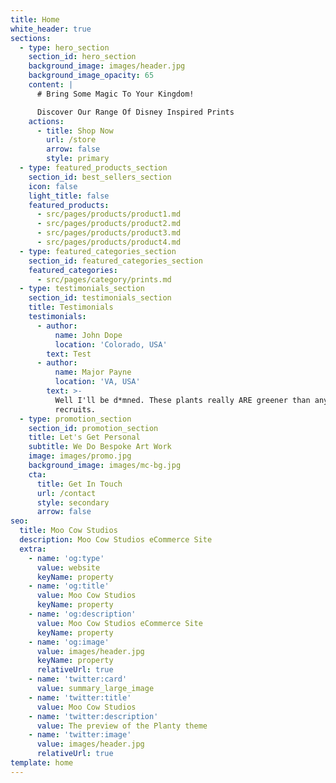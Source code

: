 ```yaml
---
title: Home
white_header: true
sections:
  - type: hero_section
    section_id: hero_section
    background_image: images/header.jpg
    background_image_opacity: 65
    content: |
      # Bring Some Magic To Your Kingdom!

      Discover Our Range Of Disney Inspired Prints
    actions:
      - title: Shop Now
        url: /store
        arrow: false
        style: primary
  - type: featured_products_section
    section_id: best_sellers_section
    icon: false
    light_title: false
    featured_products:
      - src/pages/products/product1.md
      - src/pages/products/product2.md
      - src/pages/products/product3.md
      - src/pages/products/product4.md
  - type: featured_categories_section
    section_id: featured_categories_section
    featured_categories:
      - src/pages/category/prints.md
  - type: testimonials_section
    section_id: testimonials_section
    title: Testimonials
    testimonials:
      - author:
          name: John Dope
          location: 'Colorado, USA'
        text: Test
      - author:
          name: Major Payne
          location: 'VA, USA'
        text: >-
          Well I'll be d*mned. These plants really ARE greener than any of my
          recruits.
  - type: promotion_section
    section_id: promotion_section
    title: Let's Get Personal
    subtitle: We Do Bespoke Art Work
    image: images/promo.jpg
    background_image: images/mc-bg.jpg
    cta:
      title: Get In Touch
      url: /contact
      style: secondary
      arrow: false
seo:
  title: Moo Cow Studios
  description: Moo Cow Studios eCommerce Site
  extra:
    - name: 'og:type'
      value: website
      keyName: property
    - name: 'og:title'
      value: Moo Cow Studios
      keyName: property
    - name: 'og:description'
      value: Moo Cow Studios eCommerce Site
      keyName: property
    - name: 'og:image'
      value: images/header.jpg
      keyName: property
      relativeUrl: true
    - name: 'twitter:card'
      value: summary_large_image
    - name: 'twitter:title'
      value: Moo Cow Studios
    - name: 'twitter:description'
      value: The preview of the Planty theme
    - name: 'twitter:image'
      value: images/header.jpg
      relativeUrl: true
template: home
---
```

